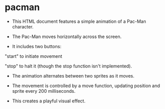 # pacman 

* This HTML document features a simple animation of a Pac-Man character.

* The Pac-Man moves horizontally across the screen.

* It includes two buttons:

"start" to initiate movement

"stop" to halt it (though the stop function isn't implemented).

* The animation alternates between two sprites as it moves.

* The movement is controlled by a move function, updating position and sprite every 200 milliseconds.

* This creates a playful visual effect.
